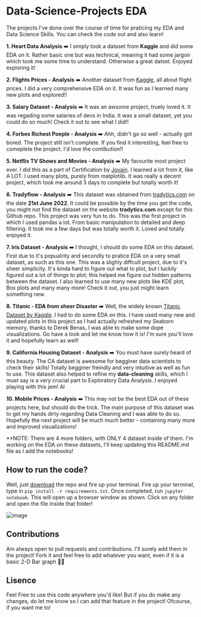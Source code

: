 # Data-Science-Projects EDA
 The projects I've done over the course of time for praticing my EDA and Data Science Skills. You can check the code out and also learn!
 
**1. Heart Data Analysis** ➡️ I simply took a dataset from **Kaggle** and did some EDA on it. Rather basic one but was technical, meaning it had some jargon which took me some time to understand. Otherwise a great datset. Enjoyed exploring it!


**2. Flights Prices - Analysis** ➡️ Another dataset from [Kaggle](https://www.kaggle.com/datasets/shubhambathwal/flight-price-prediction), all about flight prices. I did a very comprehensive EDA on it. It was fun as I learned many new plots and explored!!


**3. Salary Dataset - Analysis** ➡️ It was an awsome project, truely loved it. It was regading some salaries of devs in India. It was a small dataset, yet you could do so much! Check it out to see what I did!!


**4. Forbes Richest Poeple - Analysis** ➡️ Ahh, didn't go so well - actually got bored. The project still isn't complete. If you find it interesting, feel free to comeplete the project. I'd love the contibution!!


**5. Netflix TV Shows and Movies - Analysis** ➡️ My favourite most project ever. I did this as a part of Certification by [Jovain](https://jovian.ai/learn/data-analysis-with-python-zero-to-pandas). I learned a lot from it, like A LOT. I used many plots, purely from matplotlib. It was really a decent project, which took me around 3 days to complete but totally worth it!


**6. Tradyflow - Analysis** ➡️ This dataset was obtained from [tradytics.com](https://tradytics.com/trady-flow) on the date **21st June 2022**. It could be possible by the time you get the code, you might not find the dataset on the website **tradytics.com** except for this Github repo. This project was very fun to do. This was the first project in which I used pandas a lot. From basic manipulation to detailed and deep filtering. It took me a few days but was totally worth it. Loved and totally enjoyed it.


**7. Iris Dataset - Analysis** ➡️ I thought, I should do some EDA on this dataset. First due to it's popualrity and secondly to pratice EDA on a very small dataset, as such as this one. This was a slighly diffcult project, due to it's sheer simplicity. It's kinda hard to figure out what to plot, but I luckily figured out a lot of things to plot; this helped me figure out hidden patterns between the dataset. I also learned to use many new plots like KDE plot, Box plots and many many more! Check it out, you just might learn something new. 


**8. Titanic - EDA from sheer Disaster** ➡️ Well, the widely known [Titanic Dataset by Kaggle](https://www.kaggle.com/competitions/titanic/data). I had to do some EDA on this. I have used many new and updated plots in this project as I had actually refreshed my Seaborn memory, thanks to Derek Benas, I was able to make some dope visualizations. Go have a look and let me know how it is! I'm sure you'll love it and hopefully learn as well!


**9. California Housing Dataset - Analysis** ➡️ You must have surely heard of this beauty. The CA dataset is awesome for begginer data scientists to check their skills! Totally begginer freindly and very intuitive as well as fun to use. This dataset also helped to refine my **data-cleaning** skills, which I must say is a very crucial part to Exploratory Data Analysis. I enjoyed playing with this jem! Al

**10. Mobile Prices - Analysis** ➡️ This may not be the best EDA out of these projects here, but should do the trick. The main purpose of this dataset was to get my hands dirty regarding Data Cleaning and I was able to do so. Hopefully the next project will be much much better - containing many more and improved visualizations!


**NOTE: There are 4 more folders, with ONLY 4 dataset inside of them. I'm working on the EDA on these datasets, I'll keep updating this README.md file as I add the notebooks!

## How to run the code?
Well, just [download](https://github.com/muhammadanas365/Data-Science-Projects---EDA/archive/refs/heads/main.zip) the repo and fire up your terminal. Fire up your terminal, type in `pip install -r requirements.txt`. Once completed, run `jupyter notebook`. This will open up a browser window as shown. Click on any folder and open the file inside that folder!

![image](https://user-images.githubusercontent.com/81016607/176420569-628ef125-0e53-4480-a5f2-028420713c1d.png)


## Contributions
Am always open to pull requests and contributions. I'll surely add them in the project! Fork it and feel free to add whatever you want, even if it is a basic 2-D Bar graph 🤝🏻

## Lisence
Feel Free to use this code anywhere you'd like! But if you do make any changes, do let me know so I can add that feature in the project! Ofcourse, if you want me to!
